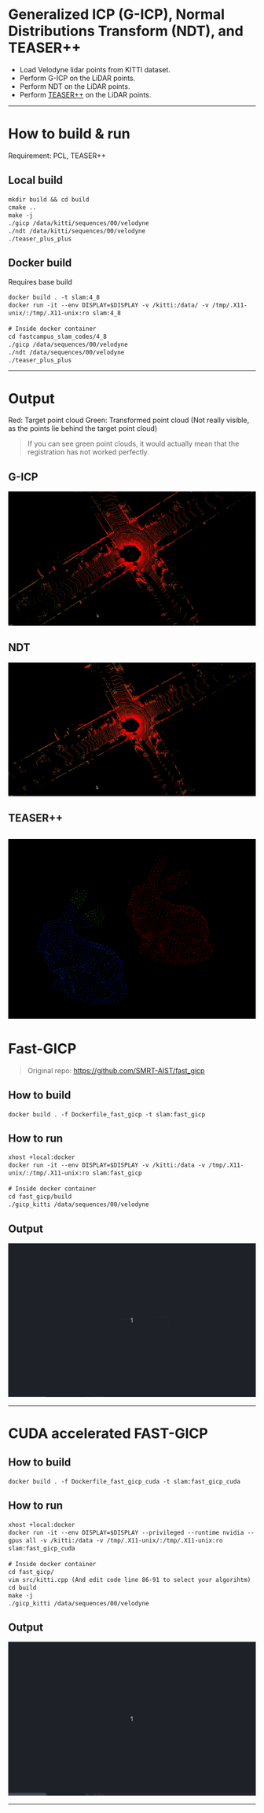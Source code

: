 # Generalized ICP (G-ICP), Normal Distributions Transform (NDT), and TEASER++

- Load Velodyne lidar points from KITTI dataset.
- Perform G-ICP on the LiDAR points.
- Perform NDT on the LiDAR points.
- Perform [TEASER++](https://github.com/MIT-SPARK/TEASER-plusplus) on the LiDAR points.

---

# How to build & run

Requirement: PCL, TEASER++

## Local build

```
mkdir build && cd build
cmake ..
make -j
./gicp /data/kitti/sequences/00/velodyne
./ndt /data/kitti/sequences/00/velodyne
./teaser_plus_plus
```

## Docker build 

Requires base build

```
docker build . -t slam:4_8
docker run -it --env DISPLAY=$DISPLAY -v /kitti:/data/ -v /tmp/.X11-unix/:/tmp/.X11-unix:ro slam:4_8

# Inside docker container
cd fastcampus_slam_codes/4_8
./gicp /data/sequences/00/velodyne
./ndt /data/sequences/00/velodyne
./teaser_plus_plus
```

---

# Output

Red: Target point cloud
Green: Transformed point cloud (Not really visible, as the points lie behind the target point cloud)

> If you can see green point clouds, it would actually mean that the registration has not worked perfectly.

## G-ICP

![gicp](./gicp.gif)

## NDT

![ndt](./ndt.gif)

## TEASER++

![teaser_plus_plus](./teaser_plus_plus.png)
---

# Fast-GICP

> Original repo: https://github.com/SMRT-AIST/fast_gicp

## How to build

```
docker build . -f Dockerfile_fast_gicp -t slam:fast_gicp
```

## How to run

```
xhost +local:docker
docker run -it --env DISPLAY=$DISPLAY -v /kitti:/data -v /tmp/.X11-unix/:/tmp/.X11-unix:ro slam:fast_gicp

# Inside docker container
cd fast_gicp/build
./gicp_kitti /data/sequences/00/velodyne
```

## Output

![](./fast_gicp.gif)

---

# CUDA accelerated FAST-GICP

## How to build

```
docker build . -f Dockerfile_fast_gicp_cuda -t slam:fast_gicp_cuda
```

## How to run

```
xhost +local:docker
docker run -it --env DISPLAY=$DISPLAY --privileged --runtime nvidia --gpus all -v /kitti:/data -v /tmp/.X11-unix/:/tmp/.X11-unix:ro slam:fast_gicp_cuda

# Inside docker container
cd fast_gicp/
vim src/kitti.cpp (And edit code line 86-91 to select your algorihtm)
cd build
make -j
./gicp_kitti /data/sequences/00/velodyne
```

## Output

![](./ndt_cuda.gif)

---

